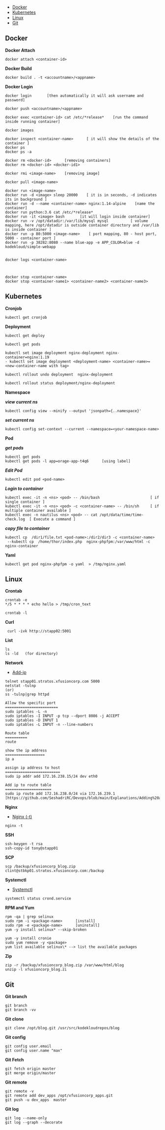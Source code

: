 

- [Docker](#docker)
- [Kubernetes](#kubernetes)
- [Linux](#linux)
- [Git](#git)

## Docker

**Docker Attach**
```
docker attach <container-id>
```
**Docker Build**
```
docker build . -t <accountname>/<appname>
```
**Docker Login**
```
docker login       [then automatically it will ask username and password]
```
```
docker push <accountname>/<appname>

docker exec <container-id> cat /etc/*release*    [run the command inside running container]

docker images

docker inspect <container-name>      [ it will show the details of the container ]
docker ps
docker ps -a

docker rm <docker-id>      [removing containers]
docker rm <docker-id> <docker-id1>

docker rmi <image-name>    [removing image]

docker pull <image-name>

docker run <image-name>
docker run -d <image> sleep 20000    [ it is in seconds, -d indicates its in background ]
docker run -d --name <container-name> nginx:1.14-alpine    [name the container]
docker run python:3.6 cat /etc/*release*
docker run -it <image> bash       [it will login inside container]
docker run -v /opt/datadir:/var/lib/mysql mysql          [ volume mapping, here /opt/datadir is outside container directory and /var/lib is inside container ]
docker run -p 80:5000 <image-name>    [ port mapping, 80 - host port, 5000 - container port ]
docker run -p 38282:8080 --name blue-app -e APP_COLOR=blue -d kodekloud/simple-webapp


docker logs <container-name>



docker stop <container-name> 
docker stop <container-name1> <container-name2> <container-name3>
```

## Kubernetes

**Cronjob**

```
kubectl get cronjob
```

**Deployment**
```
kubectl get deploy

kubectl get pods

kubectl set image deployment nginx-deployment nginx-container=nginx:1.19
- kubectl set image deployment <deployment-name> <container-name>=<new-container-name with tag>

kubectl rollout undo deployment  nginx-deployment

kubectl rollout status deployment/nginx-deployment

```

**Namespace**

***view current ns***
```
kubectl config view --minify --output 'jsonpath={..namespace}'  
```
***set current ns***
```
kubectl config set-context --current --namespace=<your-namespace-name>
```
**Pod**

***get pods***

```
kubectl get pods
kubectl get pods -l app=orage-app-t4q6      [using label]
```

***Edit Pod***
```
kubectl edit pod <pod-name>
```

***Login to container***

```
kubectl exec -it -n <ns> <pod> -- /bin/bash                       [ if single container ]
kubectl exec -it -n <ns> <pod> -c <container-name> -- /bin/sh     [ if multiple container available ]
kubectl exec -n nautilus <ns> <pod> -- cat /opt/data/time/time-check.log  [ Execute a command ]

```

***copy file to container***

```
kubectl cp  /dir1/file.txt <pod-name>:/dir2/dir3 -c <container-name>
 --kubectl cp  /home/thor/index.php  nginx-phpfpm:/var/www/html -c nginx-container

```

**Yaml**

```
kubectl get pod nginx-phpfpm -o yaml  > /tmp/nginx.yaml
```


## Linux

**Crontab**

```
crontab -e
*/5 * * * * echo hello > /tmp/cron_text

crontab -l

```

**Curl**

```
 curl -ivk http://stapp02:5001
```

**List**

```
ls
ls -ld   (for directory)
```

**Network**
- [Add-ip](https://github.com/SeshadriRC/Devops/blob/main/Explanations/Adding%20a%20static%20route.md)

```
telnet stapp01.stratos.xfusioncorp.com 5000
netstat -tulnp
(or)
ss -tulnp|grep httpd

Allow the specific port
========================
sudo iptables -L -n
sudo iptables -I INPUT -p tcp --dport 8086 -j ACCEPT
sudo iptables -D INPUT 1
sudo iptables -L INPUT -n --line-numbers

Route table
==========
route

show the ip address
==================
ip a

assign ip address to host
=========================
sudo ip addr add 172.16.238.15/24 dev eth0

Add ip to route table
=====================
sudo ip route add 172.16.238.0/24 via 172.16.239.1
[https://github.com/SeshadriRC/Devops/blob/main/Explanations/Adding%20a%20static%20route.md]

```

**Nginx**

- [Nginx (-t)](https://github.com/SeshadriRC/Devops/blob/main/Explanations/nginx.md#nginx-t)


```
nginx -t

```

**SSH**

```
ssh-keygen -t rsa
ssh-copy-id tony@stapp01

```
**SCP**
```
scp /backup/xfusioncorp_blog.zip clint@stbkp01.stratos.xfusioncorp.com:/backup
```


**Systemctl**

- [Systemctl](https://github.com/SeshadriRC/Devops/blob/main/Explanations/systemctl.md)

```
systemctl status crond.service

```


**RPM and Yum**

```
rpm -qa | grep selinux
sudo rpm -i <package-name>      [install]
sudo rpm -e <package-name>      [uninstall]
yum -y install selinux* --skip-broken

yum -y install cronie
sudo yum remove -y <package>
yum list available selinux\* --> list the available packages

```

**Zip**

```
zip -r /backup/xfusioncorp_blog.zip /var/www/html/blog
unzip -l xfusioncorp_blog.zi
```

## Git

**Git branch**
```
git branch
git branch -vv
```

**Git clone**
```
git clone /opt/blog.git /usr/src/kodekloudrepos/blog
```
**Git config**
```
git config user.email
git config user.name "max"
```

**Git Fetch**
```
git fetch origin master
git merge origin/master
```

**Git remote**
```
git remote -v
git remote add dev_apps /opt/xfusioncorp_apps.git
git push -u dev_apps  master
```

**Git log**
```
git log --name-only
git log --graph --decorate
```
